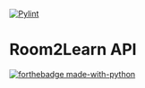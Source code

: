 [![Pylint](https://github.com/NaMiTech/Room2Learn/actions/workflows/pylint.yml/badge.svg)](https://github.com/NaMiTech/Room2Learn/actions/workflows/pylint.yml)

# Room2Learn API

[![forthebadge made-with-python](http://ForTheBadge.com/images/badges/made-with-python.svg)](https://www.python.org/)
